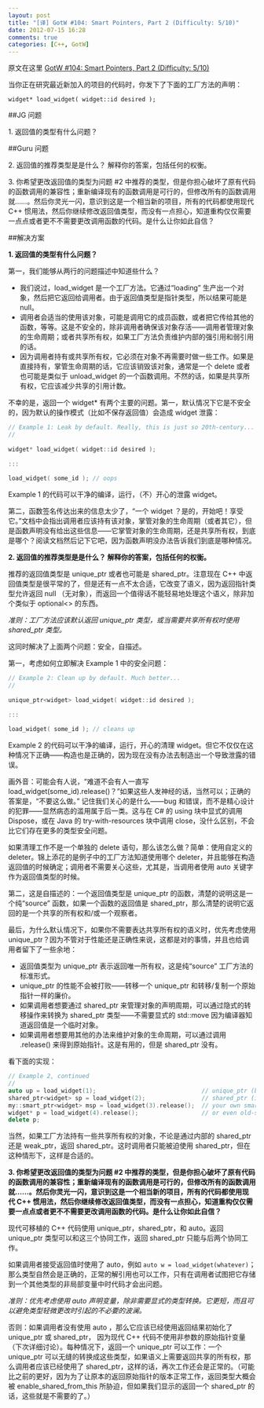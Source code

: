 ```yaml
---
layout: post
title: "[译] GotW #104: Smart Pointers, Part 2 (Difficulty: 5/10)"
date: 2012-07-15 16:28
comments: true
categories: [C++, GotW]
---
```


原文在这里 [GotW #104: Smart Pointers, Part 2 (Difficulty: 5/10)](http://herbsutter.com/gotw/_104/)

当你正在研究最近新加入的项目的代码时，你发下了下面的工厂方法的声明：

`widget* load_widget( widget::id desired );`


##JG 问题

1\. 返回值的类型有什么问题？


##Guru 问题

2\. 返回值的推荐类型是是什么？ 解释你的答案，包括任何的权衡。

3\. 你希望更改返回值的类型为问题 #2 中推荐的类型，但是你担心破坏了原有代码的函数调用的兼容性；重新编译现有的函数调用是可行的，但修改所有的函数调用就……。然后你灵光一闪，意识到这是一个相当新的项目，所有的代码都使用现代 C++ 惯用法，然后你继续修改返回值类型，而没有一点担心，知道重构仅仅需要一点点或者更不不需要更改调用函数的代码。是什么让你如此自信？


<!-- more -->
##解决方案

**1. 返回值的类型有什么问题？**

第一，我们能够从两行的问题描述中知道些什么？

- 我们说过，load_widget 是一个工厂方法。它通过“loading” 生产出一个对象，然后把它返回给调用者。由于返回值类型是指针类型，所以结果可能是 null。
- 调用者会适当的使用该对象，可能是调用它的成员函数，或者把它传给其他的函数，等等。这是不安全的，除非调用者确保该对象存活——调用者管理对象的生命周期；或者共享所有权，如果工厂方法负责维护内部的强引用和弱引用的话。
- 因为调用者持有或共享所有权，它必须在对象不再需要时做一些工作。如果是直接持有，掌管生命周期的话，它应该销毁该对象，通常是一个 delete 或者也可能是类似于 unload_widget 的一个函数调用。不然的话，如果是共享所有权，它应该减少共享的引用计数。

不幸的是，返回一个 widget* 有两个主要的问题。第一，默认情况下它是不安全的，因为默认的操作模式（比如不保存返回值）会造成 widget 泄露：

``` cpp
// Example 1: Leak by default. Really, this is just so 20th-century...
//
 
widget* load_widget( widget::id desired );
 
:::
 
load_widget( some_id ); // oops
```

Example 1 的代码可以干净的编译，运行，（不）开心的泄露 widget。

第二，函数签名传达出来的信息太少了，“一个 widget ？是的，开始吧！享受它。”文档中会指出调用者应该持有该对象，掌管对象的生命周期（或者其它），但是函数声明没有给出这些信息——它掌管对象的生命周期，还是共享所有权，到底是哪个？阅读文档然后记下它吧，因为函数声明没办法告诉我们到底是哪种情况。

**2. 返回值的推荐类型是是什么？ 解释你的答案，包括任何的权衡。**

推荐的返回值类型是 unique_ptr 或者也可能是 shared_ptr。注意现在 C++ 中返回值类型是很平常的了，但是还有一点不太合适，它改变了语义，因为返回指针类型允许返回 null （无对象），而返回一个值得话不能轻易地处理这个语义，除非加个类似于 optional<> 的东西。

*准则：工厂方法应该默认返回 unique_ptr 类型，或当需要共享所有权时使用 shared_ptr 类型。*

这同时解决了上面两个问题：安全，自描述。

第一，考虑如何立即解决 Example 1 中的安全问题：

``` cpp
// Example 2: Clean up by default. Much better...
//
 
unique_ptr<widget> load_widget( widget::id desired );
 
:::
 
load_widget( some_id ); // cleans up
```

Example 2 的代码可以干净的编译，运行，开心的清理 widget。但它不仅仅在这种情况下正确——构造也是正确的，因为现在没有办法去制造出一个导致泄露的错误。

画外音：可能会有人说，“难道不会有人一直写 load_widget(some_id).release()？”如果这些人发神经的话，当然可以；正确的答案是，“不要这么做。” 记住我们关心的是什么——bug 和错误，而不是精心设计的犯罪——显然病态的滥用属于后一类。这与在 C# 的 using 块中显式的调用 Dispose，或在 Java 的 try-with-resources 块中调用 close，没什么区别，不会比它们存在更多的类型安全问题。

如果清理工作不是一个单独的 delete 语句，那么该怎么做？简单：使用自定义的 deleter。锦上添花的是例子中的工厂方法知道使用哪个 deleter，并且能够在构造返回值的时候确定；调用者不需要关心这些，尤其是，当调用者使用 auto 关键字作为返回值类型的时候。

第二，这是自描述的：一个返回值类型是 unique_ptr 的函数，清楚的说明这是一个纯“source” 函数，如果一个函数的返回值是 shared_ptr，那么清楚的说明它返回的是一个共享的所有权和/或一个观察者。

最后，为什么默认情况下，如果你不需要表达共享所有权的语义时，优先考虑使用unique_ptr？因为不管对于性能还是正确性来说，这都是对的事情，并且也给调用者留下了一些余地：

- 返回值类型为 unique_ptr 表示返回唯一所有权，这是纯“source” 工厂方法的标准形式。
- unique_ptr 的性能不会被打败——转移一个 unique_ptr 和转移/复制一个原始指针一样的廉价。
- 如果调用者想要通过 shared_ptr 来管理对象的声明周期，可以通过隐式的转移操作来转换为 shared_ptr 类型——不需要显式的 std::move 因为编译器知道返回值是一个临时对象。
- 如果调用者想要用其他的办法来维护对象的生命周期，可以通过调用 .release() 来得到原始指针。这是有用的，但是 shared_ptr 没有。

看下面的实现：

``` cpp
// Example 2, continued
//
auto up = load_widget(1);                              // unique_ptr (by default)
shared_ptr<widget> sp = load_widget(2);                // shared_ptr (if desired)
my::smart_ptr<widget> msp = load_widget(3).release();  // your own smart pointer (if desired)
widget* p = load_widget(4).release();                  // or even old-school manual management (not recommended)
delete p;
```

当然，如果工厂方法持有一些共享所有权的对象，不论是通过内部的 shared_ptr 还是 weak_ptr，返回 shared_ptr。这时调用者只能被迫使用 shared_ptr，但在这种情形下，这样是合适的。

**3. 你希望更改返回值的类型为问题 #2 中推荐的类型，但是你担心破坏了原有代码的函数调用的兼容性；重新编译现有的函数调用是可行的，但修改所有的函数调用就……。然后你灵光一闪，意识到这是一个相当新的项目，所有的代码都使用现代 C++ 惯用法，然后你继续修改返回值类型，而没有一点担心，知道重构仅仅需要一点点或者更不不需要更改调用函数的代码。是什么让你如此自信？**

现代可移植的 C++ 代码使用 unique_ptr，shared_ptr，和 auto。返回 unique_ptr 类型可以和这三个协同工作，返回 shared_ptr 只能与后两个协同工作。

如果调用者接受返回值时使用了 auto，例如 `auto w = load_widget(whatever)`；那么类型自然会是正确的，正常的解引用也可以工作，只有在调用者试图把它存储到一个其他类型的非局部变量中时代码才会出问题。

*准则：优先考虑使用 auto 声明变量，除非需要显式的类型转换。它更短，而且可以避免类型轻微更改时引起的不必要的波澜。*

否则：如果调用者没有使用 auto ，那么它应该已经使用返回结果初始化了 unique_ptr 或 shared_ptr， 因为现代 C++ 代码不使用非参数的原始指针变量（下次详细讨论）。每种情况下，返回一个 unique_ptr 可以工作：一个 unique_ptr 可以无缝的转换成这些类型，如果语义上需要返回共享的所有权，那么调用者应该已经使用了 shared_ptr，这样的话，再次工作还会是正常的。（可能比之前的更好，因为为了让原本的返回原始指针的版本正常工作，返回类型大概会被 enable_shared_from_this 所胁迫，但如果我们显示的返回一个 shared_ptr 的话，这些就是不需要的了。）
